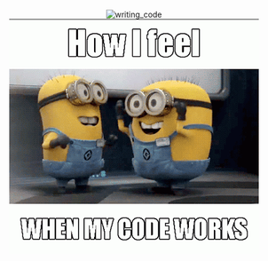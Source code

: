 #

<div align="center">
  <img align="center" src="https://github.com/tuyojr/pythonUdacity/blob/main/exercises/writing_code.gif" alt="writing_code" />
</div>
<div align="center">
  <img align="center" src="https://github.com/tuyojr/pythonUdacity/blob/main/exercises/working_code.gif" alt="working_code" />
</div>
